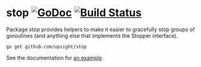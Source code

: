 # stop [![GoDoc](https://godoc.org/github.com/upsight/stop?status.svg)](http://godoc.org/github.com/upsight/stop) [![Build Status](https://travis-ci.org/upsight/stop.svg?branch=master)](https://travis-ci.org/upsight/stop)

Package stop provides helpers to make it easier to gracefully stop groups
of goroutines (and anything else that implements the Stopper interface).

`go get github.com/upsight/stop`

See the documentation for [an example](https://godoc.org/github.com/upsight/stop#example-Group).
